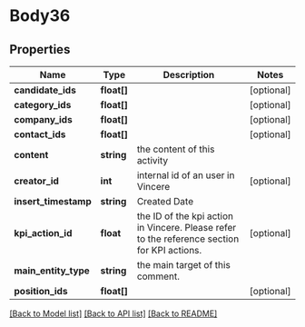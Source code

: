 # Body36

## Properties
Name | Type | Description | Notes
------------ | ------------- | ------------- | -------------
**candidate_ids** | **float[]** |  | [optional] 
**category_ids** | **float[]** |  | [optional] 
**company_ids** | **float[]** |  | [optional] 
**contact_ids** | **float[]** |  | [optional] 
**content** | **string** | the content of this activity | 
**creator_id** | **int** | internal id of an user in Vincere | [optional] 
**insert_timestamp** | **string** | Created Date | 
**kpi_action_id** | **float** | the ID of the kpi action in Vincere. Please refer to the reference section for KPI actions. | [optional] 
**main_entity_type** | **string** | the main target of this comment. | 
**position_ids** | **float[]** |  | [optional] 

[[Back to Model list]](../../README.md#documentation-for-models) [[Back to API list]](../../README.md#documentation-for-api-endpoints) [[Back to README]](../../README.md)

